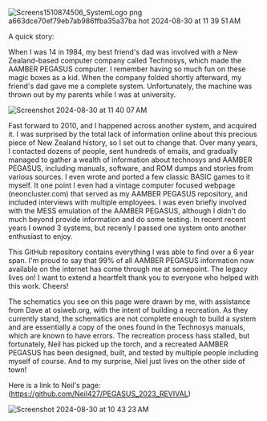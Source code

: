 
![Screens![1510874506_SystemLogo png a663dce70ef79eb7ab986ffba35a37ba](https://github.com/user-attachments/assets/8a25a439-1027-44b4-ac60-7edcbfed710c)
hot 2024-08-30 at 11 39 51 AM](https://github.com/user-attachments/assets/e7e3089d-35b2-4101-8997-a530a0ae8767)

A quick story:

When I was 14 in 1984, my best friend's dad was involved with a New Zealand-based computer company called Technosys, which made the AAMBER PEGASUS computer. I remember having so much fun on these magic boxes as a kid. When the company folded shortly afterward, my friend's dad gave me a complete system. Unfortunately, the machine was thrown out by my parents while I was at university.

![Screenshot 2024-08-30 at 11 40 07 AM](https://github.com/user-attachments/assets/747b10c9-19d1-4bbf-b244-9aa0462e63c4)


Fast forward to 2010, and I happened across another system, and acquired it. I was surprised by the total lack of information online about this precious piece of New Zealand history, so I set out to change that. Over many years, I contacted dozens of people, sent hundreds of emails, and gradually managed to gather a wealth of information about technosys and AAMBER PEGASUS, including manuals, software, and ROM dumps and stories from various sources. I even wrote and ported a few classic BASIC games to it myself. It one point I even had a vintage computer focused webpage (neoncluster.com) that served as my AAMBER PEGASUS repository, and included interviews with multiple employees. I was even briefly involved with the MESS emulation of the AAMBER PEGASUS, although I didn't do much beyond provide information and do some testing.
In recent recent years I owned 3 systems, but recenly I passed one system onto another enthusiast to enjoy.

This GitHub repository contains everything I was able to find over a 6 year span. I'm proud to say that 99% of all AAMBER PEGASUS information now available on the internet has come through me at somepoint. The legacy lives on! I want to extend a heartfelt thank you to everyone who helped with this work. Cheers!

The schematics you see on this page were drawn by me, with assistance from Dave at osiweb.org, with the intent of building a recreation. As they currently stand, the schematics are not complete enough to build a system and are essentially a copy of the ones found in the Technosys manuals, which are known to have errors. The recreation process hass stalled, but fortunately, Neil has picked up the torch, and a recreated AAMBER PEGASUS has been designed, built, and tested by multiple people including myself of course. And to my surprise, Niel just lives on the other side of town!

Here is a link to Neil's page:
(https://github.com/Neil427/PEGASUS_2023_REVIVAL)

![Screenshot 2024-08-30 at 10 43 23 AM](https://github.com/user-attachments/assets/a75993c5-9243-4d1c-9abc-0f6aac56ef81)
